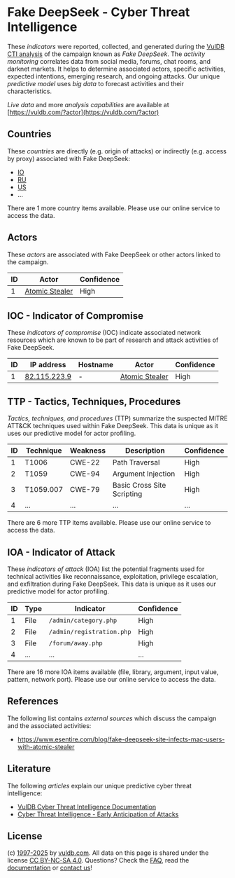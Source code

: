 # Fake DeepSeek - Cyber Threat Intelligence

These _indicators_ were reported, collected, and generated during the [VulDB CTI analysis](https://vuldb.com/?kb.cti) of the campaign known as _Fake DeepSeek_. The _activity monitoring_ correlates data from social media, forums, chat rooms, and darknet markets. It helps to determine associated actors, specific activities, expected intentions, emerging research, and ongoing attacks. Our unique _predictive model_ uses _big data_ to forecast activities and their characteristics.

_Live data_ and more _analysis capabilities_ are available at [https://vuldb.com/?actor](https://vuldb.com/?actor)

## Countries

These _countries_ are directly (e.g. origin of attacks) or indirectly (e.g. access by proxy) associated with Fake DeepSeek:

* [IO](https://vuldb.com/?country.io)
* [RU](https://vuldb.com/?country.ru)
* [US](https://vuldb.com/?country.us)
* ...

There are 1 more country items available. Please use our online service to access the data.

## Actors

These _actors_ are associated with Fake DeepSeek or other actors linked to the campaign.

ID | Actor | Confidence
-- | ----- | ----------
1 | [Atomic Stealer](https://vuldb.com/?actor.atomic_stealer) | High

## IOC - Indicator of Compromise

These _indicators of compromise_ (IOC) indicate associated network resources which are known to be part of research and attack activities of Fake DeepSeek.

ID | IP address | Hostname | Actor | Confidence
-- | ---------- | -------- | ----- | ----------
1 | [82.115.223.9](https://vuldb.com/?ip.82.115.223.9) | - | [Atomic Stealer](https://vuldb.com/?actor.atomic_stealer) | High

## TTP - Tactics, Techniques, Procedures

_Tactics, techniques, and procedures_ (TTP) summarize the suspected MITRE ATT&CK techniques used within Fake DeepSeek. This data is unique as it uses our predictive model for actor profiling.

ID | Technique | Weakness | Description | Confidence
-- | --------- | -------- | ----------- | ----------
1 | T1006 | CWE-22 | Path Traversal | High
2 | T1059 | CWE-94 | Argument Injection | High
3 | T1059.007 | CWE-79 | Basic Cross Site Scripting | High
4 | ... | ... | ... | ...

There are 6 more TTP items available. Please use our online service to access the data.

## IOA - Indicator of Attack

These _indicators of attack_ (IOA) list the potential fragments used for technical activities like reconnaissance, exploitation, privilege escalation, and exfiltration during Fake DeepSeek. This data is unique as it uses our predictive model for actor profiling.

ID | Type | Indicator | Confidence
-- | ---- | --------- | ----------
1 | File | `/admin/category.php` | High
2 | File | `/admin/registration.php` | High
3 | File | `/forum/away.php` | High
4 | ... | ... | ...

There are 16 more IOA items available (file, library, argument, input value, pattern, network port). Please use our online service to access the data.

## References

The following list contains _external sources_ which discuss the campaign and the associated activities:

* https://www.esentire.com/blog/fake-deepseek-site-infects-mac-users-with-atomic-stealer

## Literature

The following _articles_ explain our unique predictive cyber threat intelligence:

* [VulDB Cyber Threat Intelligence Documentation](https://vuldb.com/?kb.cti)
* [Cyber Threat Intelligence - Early Anticipation of Attacks](https://www.scip.ch/en/?labs.20201022)

## License

(c) [1997-2025](https://vuldb.com/?kb.changelog) by [vuldb.com](https://vuldb.com/?kb.about). All data on this page is shared under the license [CC BY-NC-SA 4.0](https://creativecommons.org/licenses/by-nc-sa/4.0/). Questions? Check the [FAQ](https://vuldb.com/?kb.faq), read the [documentation](https://vuldb.com/?kb) or [contact us](https://vuldb.com/?contact)!
